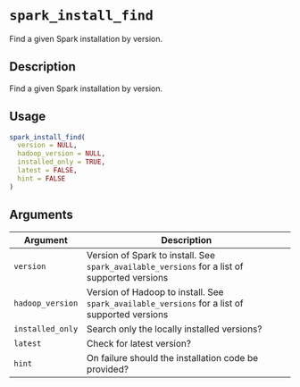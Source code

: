 # `spark_install_find`

Find a given Spark installation by version.


## Description

Find a given Spark installation by version.


## Usage

```r
spark_install_find(
  version = NULL,
  hadoop_version = NULL,
  installed_only = TRUE,
  latest = FALSE,
  hint = FALSE
)
```


## Arguments

Argument      |Description
------------- |----------------
`version`     |     Version of Spark to install. See `spark_available_versions` for a list of supported versions
`hadoop_version`     |     Version of Hadoop to install. See `spark_available_versions` for a list of supported versions
`installed_only`     |     Search only the locally installed versions?
`latest`     |     Check for latest version?
`hint`     |     On failure should the installation code be provided?


